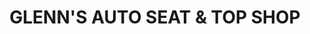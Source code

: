 ---
title: "GLENN'S AUTO SEAT & TOP SHOP"
url: /smithfield/glenns-auto-seat-and-top-shop/
shop: car repair
---